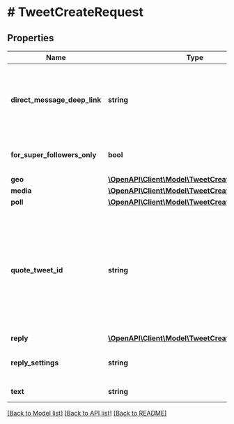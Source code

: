 # # TweetCreateRequest

## Properties

Name | Type | Description | Notes
------------ | ------------- | ------------- | -------------
**direct_message_deep_link** | **string** | Link to take the conversation from the public timeline to a private Direct Message. | [optional]
**for_super_followers_only** | **bool** | Exclusive Tweet for super followers. | [optional] [default to false]
**geo** | [**\OpenAPI\Client\Model\TweetCreateRequestGeo**](TweetCreateRequestGeo.md) |  | [optional]
**media** | [**\OpenAPI\Client\Model\TweetCreateRequestMedia**](TweetCreateRequestMedia.md) |  | [optional]
**poll** | [**\OpenAPI\Client\Model\TweetCreateRequestPoll**](TweetCreateRequestPoll.md) |  | [optional]
**quote_tweet_id** | **string** | Unique identifier of this Tweet. This is returned as a string in order to avoid complications with languages and tools that cannot handle large integers. | [optional]
**reply** | [**\OpenAPI\Client\Model\TweetCreateRequestReply**](TweetCreateRequestReply.md) |  | [optional]
**reply_settings** | **string** | Settings to indicate who can reply to the Tweet. | [optional]
**text** | **string** | The content of the Tweet. | [optional]

[[Back to Model list]](../../README.md#models) [[Back to API list]](../../README.md#endpoints) [[Back to README]](../../README.md)
